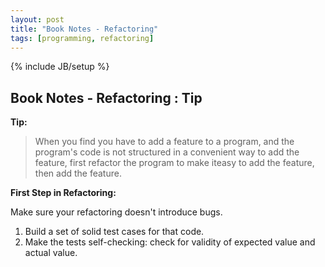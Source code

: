```yaml
---
layout: post
title: "Book Notes - Refactoring"
tags: [programming, refactoring]
---
```

{% include JB/setup %}

## Book Notes - Refactoring : Tip

**Tip:**

> When you find you have to add a feature to a program, and the program's code is not structured in a convenient way to add the feature, first refactor the program to make iteasy to add the feature, then add the feature.

**First Step in Refactoring:**

Make sure your refactoring doesn't introduce bugs.

1. Build a set of solid test cases for that code. 
2. Make the tests self-checking: check for validity of expected value and actual value.
